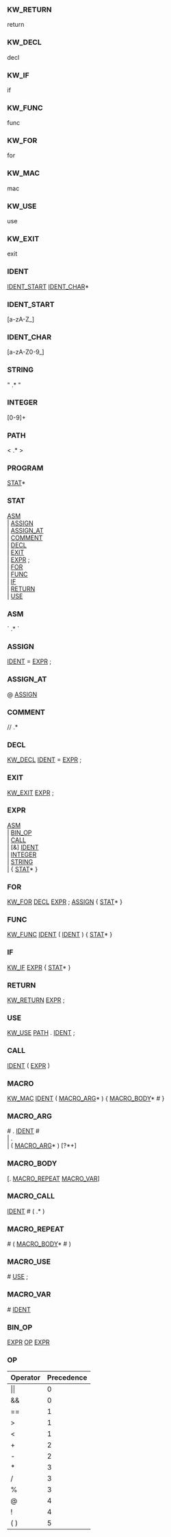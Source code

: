 ### KW_RETURN
return

### KW_DECL
decl

### KW_IF
if

### KW_FUNC
func

### KW_FOR
for

### KW_MAC
mac

### KW_USE
use

### KW_EXIT
exit

### IDENT
[IDENT_START](#ident_start) [IDENT_CHAR](#ident_char)*

### IDENT_START
[a-zA-Z_]

### IDENT_CHAR
[a-zA-Z0-9_]

### STRING
" .* "

### INTEGER
[0-9]+

### PATH
< .* >

### PROGRAM
[STAT](#stat)*

### STAT
[ASM](#asm) \
| [ASSIGN](#assign) \
| [ASSIGN_AT](#assign_at) \
| [COMMENT](#comment) \
| [DECL](#decl) \
| [EXIT](#exit) \
| [EXPR](#expr) ; \
| [FOR](#for) \
| [FUNC](#func) \
| [IF](#if) \
| [RETURN](#return) \
| [USE](#use)

### ASM
\` .* \`

### ASSIGN
[IDENT](#ident) = [EXPR](#expr) ;

### ASSIGN_AT
@ [ASSIGN](#assign)

### COMMENT
// .*

### DECL
[KW_DECL](#kw_decl) [IDENT](#ident) = [EXPR](#expr) ;

### EXIT
[KW_EXIT](#kw_exit) [EXPR](#expr) ;

### EXPR
[ASM](#asm) \
| [BIN_OP](#bin_op) \
| [CALL](#call) \
| [&] [IDENT](#ident) \
| [INTEGER](#integer) \
| [STRING](#string) \
| { [STAT](#stat)* }

### FOR
[KW_FOR](#kw_for) [DECL](#decl) [EXPR](#expr) ; [ASSIGN](#assign) { [STAT](#stat)* }

### FUNC
[KW_FUNC](#kw_func) [IDENT](#ident) ( [IDENT](#ident) ) { [STAT](#stat)* }

### IF
[KW_IF](#kw_if) [EXPR](#expr) { [STAT](#stat)* }

### RETURN
[KW_RETURN](#kw_return) [EXPR](#expr) ;

### USE
[KW_USE](#kw_use) [PATH](#path) . [IDENT](#ident) ;

### CALL
[IDENT](#ident) ( [EXPR](#expr) )

### MACRO
[KW_MAC](#kw_mac) [IDENT](#ident) ( [MACRO_ARG](#macro_arg)* ) { [MACRO_BODY](#macro_body)* # }

### MACRO_ARG
\# . [IDENT](#ident) # \
| . \
| ( [MACRO_ARG](#macro_arg)* ) [?*+]

### MACRO_BODY
[. [MACRO_REPEAT](#macro_repeat) [MACRO_VAR](#macro_var)]

### MACRO_CALL
[IDENT](#ident) # ( .* )

### MACRO_REPEAT
\# ( [MACRO_BODY](#macro_body)* # )

### MACRO_USE
\# [USE](#use) ;

### MACRO_VAR
\# [IDENT](#ident)

### BIN_OP
[EXPR](#expr) [OP](#op) [EXPR](#expr)

### OP
| Operator | Precedence |
|-|-|
| \|\| | 0 |
| &&   | 0 |
| ==   | 1 |
| >    | 1 |
| <    | 1 |
| +    | 2 |
| -    | 2 |
| *    | 3 |
| /    | 3 |
| %    | 3 |
| @    | 4 |
| !    | 4 |
| (  ) | 5 |

